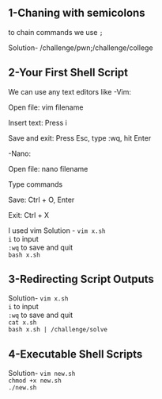 ## 1-Chaning with semicolons

to chain commands we use `;` 

Solution- 
/challenge/pwn;/challenge/college

## 2-Your First Shell Script

We can use any text editors like 
-Vim:

Open file: vim filename

Insert text: Press i

Save and exit: Press Esc, type :wq, hit Enter

-Nano:

Open file: nano filename

Type commands

Save: Ctrl + O, Enter

Exit: Ctrl + X

I used vim 
Solution -
 `vim x.sh`<br>
 `i` to input<br>
 `:wq` to save and quit<br>
 `bash x.sh`<br>

 ## 3-Redirecting Script Outputs

Solution-
 `vim x.sh`<br>
 `i` to input<br>
 `:wq` to save and quit<br>
 `cat x.sh`<br>
 `bash x.sh | /challenge/solve`<br>

 ## 4-Executable Shell Scripts

Solution-
`vim new.sh`<br>
`chmod +x new.sh`<br>
`./new.sh`<br>
